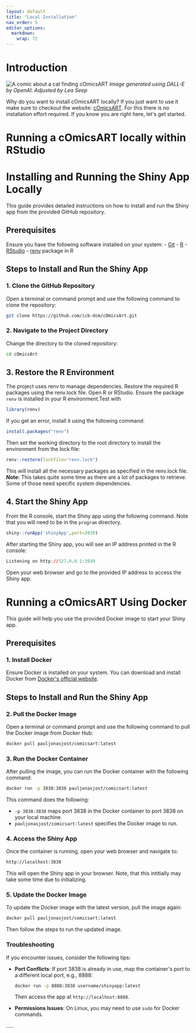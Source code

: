 ```yaml
---
layout: default
title: "Local Installation"
nav_order: 5
editor_options: 
  markdown: 
    wrap: 72
---
```


# Introduction

![A comic about a cat finding
cOmicsART](/cOmicsArt/assets/images/cOmicsTurtle.png) *Image generated
using DALL-E by OpenAI. Adjusted by Lea Seep*

Why do you want to install cOmicsART locally? If you just want to use it
make sure to checkout the website:
[cOmicsART](https://shiny.iaas.uni-bonn.de/cOmicsArt/). For this there
is no installation effort required. If you know you are right here,
let's get started.

# Running a cOmicsART locally within RStudio

# Installing and Running the Shiny App Locally

This guide provides detailed instructions on how to install and run the
Shiny app from the provided GitHub repository.

## Prerequisites

Ensure you have the following software installed on your system: -
[Git](https://git-scm.com/) - [R](https://www.r-project.org/) -
[RStudio](https://rstudio.com/products/rstudio/download/) -
[renv](https://rstudio.github.io/renv/articles/renv.html) package in R

## Steps to Install and Run the Shiny App

### 1. Clone the GitHub Repository

Open a terminal or command prompt and use the following command to clone
the repository:

``` bash
git clone https://github.com/icb-dcm/cOmicsArt.git
```

### 2. Navigate to the Project Directory

Change the directory to the cloned repository:

``` bash
cd cOmicsArt
```

## 3. Restore the R Environment

The project uses renv to manage dependencies. Restore the required R
packages using the renv.lock file. Open R or RStudio. Ensure the package
`renv` is installed in your R environment.Test with

``` r
library(renv)
```

If you get an error, install it using the following command:

``` r
install.packages("renv")
```

Then set the working directory to the root directory to install the
environment from the lock file:

``` r
renv::restore(lockfile="renv.lock")
```

This will install all the necessary packages as specified in the
renv.lock file. **Note:** This takes quite some time as there are a lot of packages to retrieve. 
Some of those need specific system dependencies. 

## 4. Start the Shiny App

From the R console, start the Shiny app using the following command.
Note that you will need to be in the `program` directory.

``` r
shiny::runApp('shinyApp',port=3939)
```

After starting the Shiny app, you will see an IP address printed in the
R console:

``` r
Listening on http://127.0.0.1:3939
```

Open your web browser and go to the provided IP address to access the
Shiny app.

# Running a cOmicsART Using Docker

This guide will help you use the provided Docker image to start your
Shiny app.

## Prerequisites

### 1.  **Install Docker**

Ensure Docker is installed on your system. You can download and install Docker from 
[Docker's official website](https://www.docker.com/get-started).

## Steps to Install and Run the Shiny App

### 2. Pull the Docker Image

Open a terminal or command prompt and use the following command to pull the Docker image from Docker Hub:

```bash
docker pull pauljonasjost/comicsart:latest
```

### 3. Run the Docker Container

After pulling the image, you can run the Docker container with the following command:

```bash
docker run -p 3838:3838 pauljonasjost/comicsart:latest
```

This command does the following:
- `-p 3838:3838` maps port 3838 in the Docker container to port 3838 on your local machine.
- `pauljonasjost/comicsart:latest` specifies the Docker image to run.

### 4. Access the Shiny App

Once the container is running, open your web browser and navigate to:

```bash
http://localhost:3838
```

This will open the Shiny app in your browser.
Note, that this intitially may take some time due to initializing.


### 5. Update the Docker Image

To update the Docker image with the latest version, pull the image again:

```bash
docker pull pauljonasjost/comicsart:latest
```

Then follow the steps to run the updated image.

### Troubleshooting

If you encounter issues, consider the following tips:

- **Port Conflicts**: If port 3838 is already in use, map the container's port to a different local port, e.g., 8888:

  ```bash
  docker run -p 8888:3838 username/shinyapp:latest
  ```

  Then access the app at `http://localhost:8888`.

- **Permissions Issues**: On Linux, you may need to use `sudo` for Docker commands.

.....
